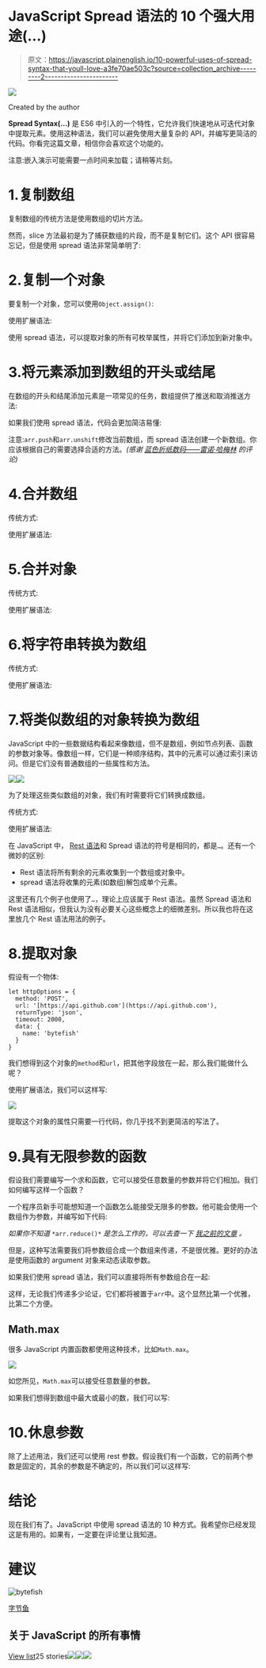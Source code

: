 # JavaScript Spread 语法的 10 个强大用途(…)

> 原文：<https://javascript.plainenglish.io/10-powerful-uses-of-spread-syntax-that-youll-love-a3fe70ae503c?source=collection_archive---------2----------------------->

![](img/7b855824d927ed43b4cf45c2e1af8a86.png)

Created by the author

**Spread Syntax(…)** 是 ES6 中引入的一个特性，它允许我们快速地从可迭代对象中提取元素。使用这种语法，我们可以避免使用大量复杂的 API，并编写更简洁的代码。你看完这篇文章，相信你会喜欢这个功能的。

注意:嵌入演示可能需要一点时间来加载；请稍等片刻。

# 1.复制数组

复制数组的传统方法是使用数组的切片方法。

然而，slice 方法最初是为了捕获数组的片段，而不是复制它们。这个 API 很容易忘记，但是使用 spread 语法非常简单明了:

# 2.复制一个对象

要复制一个对象，您可以使用`Object.assign()`:

使用扩展语法:

使用 spread 语法，可以提取对象的所有可枚举属性，并将它们添加到新对象中。

# 3.将元素添加到数组的开头或结尾

在数组的开头和结尾添加元素是一项常见的任务，数组提供了推送和取消推送方法:

如果我们使用 spread 语法，代码会更加简洁易懂:

注意:`arr.push`和`arr.unshift`修改当前数组，而 spread 语法创建一个新数组。你应该根据自己的需要选择合适的方法。*(感谢* [*蓝色折纸数码——雷诺·哈梅林*](https://medium.com/u/b4bfe71efbd2?source=post_page-----a3fe70ae503c--------------------------------) *的评论)*

# 4.合并数组

传统方式:

使用扩展语法:

# 5.合并对象

传统方式:

使用扩展语法:

# 6.将字符串转换为数组

传统方式:

使用扩展语法:

# 7.将类似数组的对象转换为数组

JavaScript 中的一些数据结构看起来像数组，但不是数组，例如节点列表、函数的参数对象等。像数组一样，它们是一种顺序结构，其中的元素可以通过索引来访问。但是它们没有普通数组的一些属性和方法。

![](img/bcb0320e221e44d8eacf14c0d132ad56.png)![](img/8adc8e8b0718297178574033119ada05.png)

为了处理这些类似数组的对象，我们有时需要将它们转换成数组。

传统方式:

使用扩展语法:

在 JavaScript 中， [Rest 语法](https://developer.mozilla.org/en-US/docs/Web/JavaScript/Reference/Functions/rest_parameters)和 Spread 语法的符号是相同的，都是`…`。还有一个微妙的区别:

*   Rest 语法将所有剩余的元素收集到一个数组或对象中。
*   spread 语法将收集的元素(如数组)解包成单个元素。

这里还有几个例子也使用了`…`，理论上应该属于 Rest 语法。虽然 Spread 语法和 Rest 语法相似，但我认为没有必要关心这些概念上的细微差别。所以我也将在这里放几个 Rest 语法用法的例子。

# 8.提取对象

假设有一个物体:

```
let httpOptions = {
  method: 'POST',
  url: '[https://api.github.com'](https://api.github.com'),
  returnType: 'json',
  timeout: 2000,
  data: {
    name: 'bytefish'
  }
}
```

我们想得到这个对象的`method`和`url`，把其他字段放在一起，那么我们能做什么呢？

使用扩展语法，我们可以这样写:

![](img/049f36b2e92a129918138208627972f9.png)

提取这个对象的属性只需要一行代码，你几乎找不到更简洁的写法了。

# 9.具有无限参数的函数

假设我们需要编写一个求和函数，它可以接受任意数量的参数并将它们相加。我们如何编写这样一个函数？

一个程序员新手可能想知道一个函数怎么能接受无限多的参数。他可能会使用一个数组作为参数，并编写如下代码:

*如果你不知道* `*arr.reduce()*` *是怎么工作的，可以去查一下* [*我之前的文章*](/4-practices-to-help-you-understand-array-reduce-f3138cfef095) *。*

但是，这种写法需要我们将参数组合成一个数组来传递，不是很优雅。更好的办法是使用函数的 argument 对象来动态读取参数。

如果我们使用 spread 语法，我们可以直接将所有参数组合在一起:

这样，无论我们传递多少论证，它们都将被置于`arr`中。这个显然比第一个优雅，比第二个方便。

## Math.max

很多 JavaScript 内置函数都使用这种技术，比如`Math.max`。

![](img/c7b79e056084cbb3ca9eebceb86b5528.png)

如您所见，`Math.max`可以接受任意数量的参数。

如果我们想得到数组中最大或最小的数，我们可以写:

# 10.休息参数

除了上述用法，我们还可以使用 rest 参数。假设我们有一个函数，它的前两个参数是固定的，其余的参数是不确定的，所以我们可以这样写:

# 结论

现在我们有了。JavaScript 中使用 spread 语法的 10 种方式。我希望你已经发现这是有用的。如果有，一定要在评论里让我知道。

# 建议

![bytefish](img/743f175620c9b16012604fb316b07c94.png)

[字节鱼](https://bytefish.medium.com/?source=post_page-----a3fe70ae503c--------------------------------)

## 关于 JavaScript 的所有事情

[View list](https://bytefish.medium.com/list/all-things-about-javascript-5e55ebd6a712?source=post_page-----a3fe70ae503c--------------------------------)25 stories![](img/384a8440368bf94c0bf4d36aebfa1fd1.png)![](img/28b3547cb63c53c0ab903c073b7b7011.png)![](img/7e5bf5d669458a600fb428ca32657077.png)